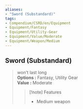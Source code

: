 ```yaml
---
aliases:
- "Sword (Substandard)"
tags:
- Compendium/CSRD/en/Equipment
- Equipment/Fantasy
- Equipment/Utility-Gear
- Equipment/Value/Moderate
- Equipment/Weapon/Medium
---
```


  
## Sword (Substandard)  
  
>won't last long  
> **Options :** Fantasy, Utility Gear  
> **Value :** Moderate  
>>[!note] Features  
>> - Medium weapon